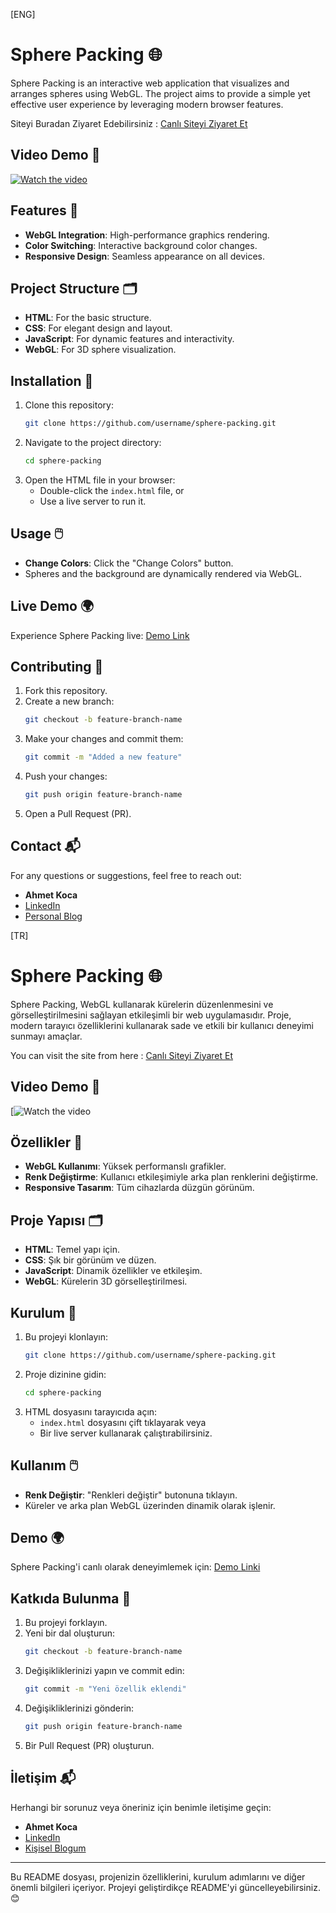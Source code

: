 [ENG]

# Sphere Packing 🌐

Sphere Packing is an interactive web application that visualizes and arranges spheres using WebGL. The project aims to provide a simple yet effective user experience by leveraging modern browser features.

Siteyi Buradan Ziyaret Edebilirsiniz : [Canlı Siteyi Ziyaret Et](https://sphere-packing.vercel.app)  

## Video Demo 🎥
[![Watch the video](https://youtu.be/8WhKeXxaP7E)](https://youtu.be/8WhKeXxaP7E)

## Features 🚀
- **WebGL Integration**: High-performance graphics rendering.
- **Color Switching**: Interactive background color changes.
- **Responsive Design**: Seamless appearance on all devices.

## Project Structure 🗂️
- **HTML**: For the basic structure.
- **CSS**: For elegant design and layout.
- **JavaScript**: For dynamic features and interactivity.
- **WebGL**: For 3D sphere visualization.

## Installation 🔧
1. Clone this repository:
   ```bash
   git clone https://github.com/username/sphere-packing.git
   ```
2. Navigate to the project directory:
   ```bash
   cd sphere-packing
   ```
3. Open the HTML file in your browser:
   - Double-click the `index.html` file, or
   - Use a live server to run it.

## Usage 🖱️
- **Change Colors**: Click the "Change Colors" button.
- Spheres and the background are dynamically rendered via WebGL.

## Live Demo 🌍
Experience Sphere Packing live: [Demo Link](#)

## Contributing 🤝
1. Fork this repository.
2. Create a new branch:
   ```bash
   git checkout -b feature-branch-name
   ```
3. Make your changes and commit them:
   ```bash
   git commit -m "Added a new feature"
   ```
4. Push your changes:
   ```bash
   git push origin feature-branch-name
   ```
5. Open a Pull Request (PR).

## Contact 📬
For any questions or suggestions, feel free to reach out:

- **Ahmet Koca**  
- [LinkedIn](https://www.linkedin.com/in/ahmetkoca)  
- [Personal Blog](https://ahmetkoca.vercel.app)




[TR]

# Sphere Packing 🌐

Sphere Packing, WebGL kullanarak kürelerin düzenlenmesini ve görselleştirilmesini sağlayan etkileşimli bir web uygulamasıdır. Proje, modern tarayıcı özelliklerini kullanarak sade ve etkili bir kullanıcı deneyimi sunmayı amaçlar.

You can visit the site from here : [Canlı Siteyi Ziyaret Et](https://sphere-packing.vercel.app)

## Video Demo 🎥
[![Watch the video](https://youtu.be/8WhKeXxaP7E)


## Özellikler 🚀
- **WebGL Kullanımı**: Yüksek performanslı grafikler.
- **Renk Değiştirme**: Kullanıcı etkileşimiyle arka plan renklerini değiştirme.
- **Responsive Tasarım**: Tüm cihazlarda düzgün görünüm.

## Proje Yapısı 🗂️
- **HTML**: Temel yapı için.
- **CSS**: Şık bir görünüm ve düzen.
- **JavaScript**: Dinamik özellikler ve etkileşim.
- **WebGL**: Kürelerin 3D görselleştirilmesi.

## Kurulum 🔧
1. Bu projeyi klonlayın:
   ```bash
   git clone https://github.com/username/sphere-packing.git
   ```
2. Proje dizinine gidin:
   ```bash
   cd sphere-packing
   ```
3. HTML dosyasını tarayıcıda açın:
   - `index.html` dosyasını çift tıklayarak veya
   - Bir live server kullanarak çalıştırabilirsiniz.

## Kullanım 🖱️
- **Renk Değiştir**: "Renkleri değiştir" butonuna tıklayın.
- Küreler ve arka plan WebGL üzerinden dinamik olarak işlenir.

## Demo 🌍
Sphere Packing'i canlı olarak deneyimlemek için: [Demo Linki](#)



## Katkıda Bulunma 🤝
1. Bu projeyi forklayın.
2. Yeni bir dal oluşturun:
   ```bash
   git checkout -b feature-branch-name
   ```
3. Değişikliklerinizi yapın ve commit edin:
   ```bash
   git commit -m "Yeni özellik eklendi"
   ```
4. Değişikliklerinizi gönderin:
   ```bash
   git push origin feature-branch-name
   ```
5. Bir Pull Request (PR) oluşturun.


## İletişim 📬
Herhangi bir sorunuz veya öneriniz için benimle iletişime geçin:

- **Ahmet Koca**  
- [LinkedIn](https://www.linkedin.com/in/ahmetkoca)  
- [Kişisel Blogum](https://ahmetkoca.vercel.app)

---

Bu README dosyası, projenizin özelliklerini, kurulum adımlarını ve diğer önemli bilgileri içeriyor. Projeyi geliştirdikçe README'yi güncelleyebilirsiniz. 😊
